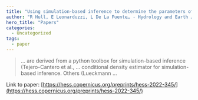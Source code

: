 ```yaml
---
title: "Using simulation-based inference to determine the parameters of an integrated hydrologic model: a case study from the upper Colorado River basin"
author: "R Hull, E Leonarduzzi, L De La Fuente… - Hydrology and Earth …, 2022 - hess.copernicus.org"
hero_title: "Papers"
categories:
  - Uncategorized
tags:
  - paper
---
```



>… are derived from a python toolbox for simulation-based inference (Tejero-Cantero et al., … conditional density estimator for simulation-based inference. Others (Lueckmann …

Link to paper: [https://hess.copernicus.org/preprints/hess-2022-345/](https://hess.copernicus.org/preprints/hess-2022-345/)
